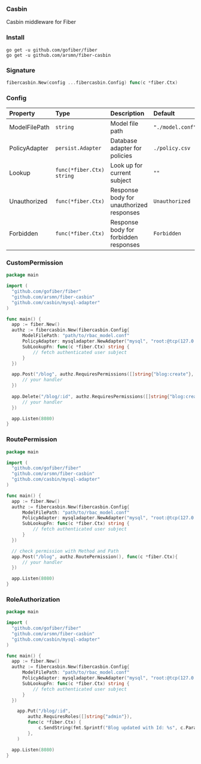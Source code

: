 ### Casbin
Casbin middleware for Fiber

### Install
```
go get -u github.com/gofiber/fiber
go get -u github.com/arsmn/fiber-casbin
```

### Signature
```go
fibercasbin.New(config ...fibercasbin.Config) func(c *fiber.Ctx)
```

### Config
| Property | Type | Description | Default |
| :--- | :--- | :--- | :--- |
| ModelFilePath | `string` | Model file path | `"./model.conf"` |
| PolicyAdapter | `persist.Adapter` | Database adapter for policies | `./policy.csv` |
| Lookup | `func(*fiber.Ctx) string` | Look up for current subject | `""` |
| Unauthorized | `func(*fiber.Ctx)` | Response body for unauthorized responses | `Unauthorized` |
| Forbidden | `func(*fiber.Ctx)` | Response body for forbidden responses | `Forbidden` |

### CustomPermission

```go
package main

import (
  "github.com/gofiber/fiber"
  "github.com/arsmn/fiber-casbin"
  "github.com/casbin/mysql-adapter"
)

func main() {
  app := fiber.New()
  authz := fibercasbin.New(fibercasbin.Config{
      ModelFilePath: "path/to/rbac_model.conf"
      PolicyAdapter: mysqladapter.NewAdapter("mysql", "root:@tcp(127.0.0.1:3306)/")
      SubLookupFn: func(c *fiber.Ctx) string {
          // fetch authenticated user subject
      }
  })

  app.Post("/blog", authz.RequiresPermissions([]string{"blog:create"}, fibercasbin.MatchAll), func(c *fiber.Ctx){
      // your handler
  })
  
  app.Delete("/blog/:id", authz.RequiresPermissions([]string{"blog:create", "blog:delete"}, fibercasbin.AtLeastOne), func(c *fiber.Ctx){
      // your handler
  })

  app.Listen(8080)
}
```

### RoutePermission

```go
package main

import (
  "github.com/gofiber/fiber"
  "github.com/arsmn/fiber-casbin"
  "github.com/casbin/mysql-adapter"
)

func main() {
  app := fiber.New()
  authz := fibercasbin.New(fibercasbin.Config{
      ModelFilePath: "path/to/rbac_model.conf"
      PolicyAdapter: mysqladapter.NewAdapter("mysql", "root:@tcp(127.0.0.1:3306)/")
      SubLookupFn: func(c *fiber.Ctx) string {
          // fetch authenticated user subject
      }
  })

  // check permission with Method and Path
  app.Post("/blog", authz.RoutePermission(), func(c *fiber.Ctx){
      // your handler
  })

  app.Listen(8080)
}
```

### RoleAuthorization

```go
package main

import (
  "github.com/gofiber/fiber"
  "github.com/arsmn/fiber-casbin"
  "github.com/casbin/mysql-adapter"
)

func main() {
  app := fiber.New()
  authz := fibercasbin.New(fibercasbin.Config{
      ModelFilePath: "path/to/rbac_model.conf"
      PolicyAdapter: mysqladapter.NewAdapter("mysql", "root:@tcp(127.0.0.1:3306)/")
      SubLookupFn: func(c *fiber.Ctx) string {
          // fetch authenticated user subject
      }
  })

	app.Put("/blog/:id",
		authz.RequiresRoles([]string{"admin"}),
		func(c *fiber.Ctx) {
			c.SendString(fmt.Sprintf("Blog updated with Id: %s", c.Params("id")))
		},
	)

  app.Listen(8080)
}
```